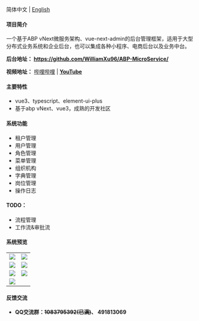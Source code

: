 简体中文 | [English](./README.EN.md)

#### 项目简介
一个基于ABP vNext微服务架构、vue-next-admin的后台管理框架，适用于大型分布式业务系统和企业后台，也可以集成各种小程序、电商后台以及业务中台。

**后台地址： https://github.com/WilliamXu96/ABP-MicroService/**

**视频地址：** [哔哩哔哩](https://space.bilibili.com/702776220/channel/seriesdetail?sid=604812) | **[YouTube](https://www.youtube.com/@opencodes)**

#### 主要特性
- vue3、typescript、element-ui-plus
- 基于abp vNext、vue3，成熟的开发社区
####  系统功能
- 租户管理
- 用户管理
- 角色管理
- 菜单管理
- 组织机构
- 字典管理
- 岗位管理
- 操作日志
#### TODO：
- 流程管理
- 工作流&审批流
#### 系统预览
<table>
    <tr>
        <td><img src="https://s2.loli.net/2023/03/07/NaUL5ok3AErfVM1.png"/></td>
        <td><img src="https://s2.loli.net/2023/03/07/7CSiVNjuEsXK3B9.png"/></td>
    </tr>
    <tr>
        <td><img src="https://s2.loli.net/2023/03/07/7a8IjltzUpeZSFb.png"/></td>
        <td><img src="https://s2.loli.net/2023/03/07/ecsJUdM2VHL9Aav.png"/></td>
    </tr>
    <tr>
        <td><img src="https://s2.loli.net/2023/03/07/fq3jCreM2ctPEuh.png"/></td>
        <td><img src="https://s2.loli.net/2023/03/07/9x31HqDPk2eKEXV.png"/></td>
    </tr>
    <tr>
        <td><img src="https://s2.loli.net/2023/03/07/lQMHU4opjndqWNI.png"/></td>
    </tr>
</table>


#### 反馈交流
- **QQ交流群：~~1083795392(已满)~~、 491813069**
